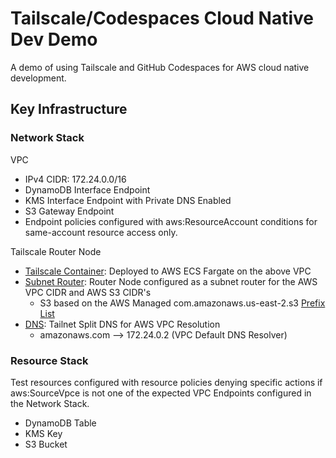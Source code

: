 # Tailscale/Codespaces Cloud Native Dev Demo

A demo of using Tailscale and GitHub Codespaces for AWS cloud native development.

## Key Infrastructure

### Network Stack

VPC
 * IPv4 CIDR: 172.24.0.0/16
 * DynamoDB Interface Endpoint
 * KMS Interface Endpoint with Private DNS Enabled
 * S3 Gateway Endpoint
 * Endpoint policies configured with aws:ResourceAccount conditions for same-account resource access only.

Tailscale Router Node
 * [Tailscale Container](https://tailscale.com/kb/1282/docker): Deployed to AWS ECS Fargate on the above VPC
 * [Subnet Router](https://tailscale.com/kb/1019/subnets): Router Node configured as a subnet router for the AWS VPC CIDR and AWS S3 CIDR's
   * S3 based on the AWS Managed com.amazonaws.us-east-2.s3 [Prefix List](https://docs.aws.amazon.com/vpc/latest/userguide/working-with-aws-managed-prefix-lists.html)
 * [DNS](https://tailscale.com/kb/1054/dns): Tailnet Split DNS for AWS VPC Resolution
   * amazonaws.com --> 172.24.0.2 (VPC Default DNS Resolver)

### Resource Stack

Test resources configured with resource policies denying specific actions if aws:SourceVpce is not one of the expected VPC Endpoints configured in the Network Stack.
  * DynamoDB Table
  * KMS Key
  * S3 Bucket
